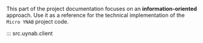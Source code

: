 This part of the project documentation focuses on
an **information-oriented** approach. Use it as a
reference for the technical implementation of the
`Micro YNAB` project code.

::: src.uynab.client